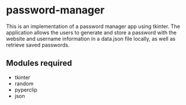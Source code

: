 # password-manager

This is an implementation of a password manager app using tkinter. The application allows the users to generate and store a password with the website and username information in a data.json file locally, as well as retrieve saved passwords.

## Modules required
- tkinter
- random
- pyperclip
- json
